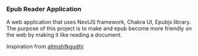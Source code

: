 ### Epub Reader Application

A web application that uses NextJS framework, Chakra UI,
Epubjs library. 
The purpose of this project is to make and epub become 
more friendly on the web by making it like reading a document.

Inspiration from [altmshfkgudtjr](https://github.com/altmshfkgudtjr)
